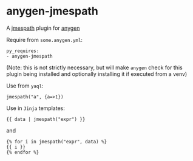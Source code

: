 # anygen-jmespath

A [jmespath](https://github.com/kshpytsya/anygen-jmespath) plugin for [anygen](https://github.com/kshpytsya/anygen)

Require from `some.anygen.yml`:

```
py_requires:
- anygen-jmespath
```

(Note: this is not strictly necessary, but will make `anygen` check for this plugin being installed and optionally installing it if executed from a venv)

Use from `yaql`:

```
jmespath("a", {a=>1})
```

Use in `Jinja` templates:

```
{{ data | jmespath("expr") }}
```

and

```
{% for i in jmespath("expr", data) %}
{{ i }}
{% endfor %}
```
